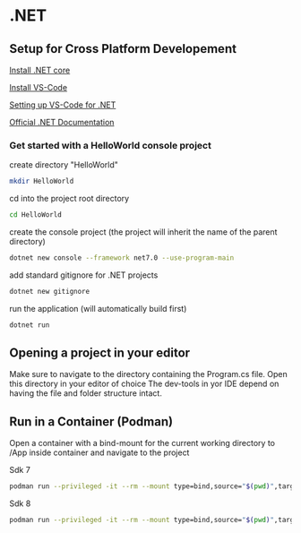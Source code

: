 # .NET

## Setup for Cross Platform Developement

[Install .NET core](https://learn.microsoft.com/en-us/dotnet/core/install/)

[Install VS-Code](https://code.visualstudio.com/download)

[Setting up VS-Code for .NET](https://code.visualstudio.com/docs/languages/dotnet#_setting-up-vs-code-for-net-development)

[Official .NET Documentation](https://learn.microsoft.com/en-us/dotnet/)


### Get started with a HelloWorld console project

create directory "HelloWorld"
```sh
mkdir HelloWorld
```

cd into the project root directory
```sh
cd HelloWorld
```

create the console project (the project will inherit the name of the parent directory)
```sh
dotnet new console --framework net7.0 --use-program-main
```

add standard gitignore for .NET projects
```sh
dotnet new gitignore
```

run the application (will automatically build first)
```sh
dotnet run
```


## Opening a project in your editor

Make sure to navigate to the directory containing the Program.cs file.
Open this directory in your editor of choice
The dev-tools in yor IDE depend on having the file and folder structure intact.


## Run in a Container (Podman)
Open a container with a bind-mount for the current working directory to /App inside container and navigate to the project

Sdk 7
```bash
podman run --privileged -it --rm --mount type=bind,source="$(pwd)",target=/App mcr.microsoft.com/dotnet/sdk:7.0
```

Sdk 8
```bash
podman run --privileged -it --rm --mount type=bind,source="$(pwd)",target=/App mcr.microsoft.com/dotnet/sdk:8.0
```
